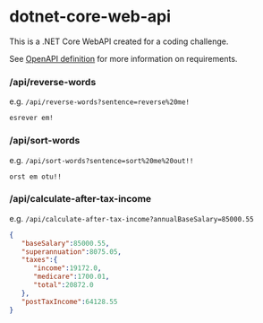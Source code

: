 # dotnet-core-web-api
This is a .NET Core WebAPI created for a coding challenge. 

See [OpenAPI definition](open_api_definition.yml) for more information on requirements.  
  

### /api/reverse-words

e.g. `/api/reverse-words?sentence=reverse%20me!`

```
esrever em!
```   

### /api/sort-words
 
e.g. `/api/sort-words?sentence=sort%20me%20out!!`

```
orst em otu!!
```

### /api/calculate-after-tax-income

e.g. `/api/calculate-after-tax-income?annualBaseSalary=85000.55`

```json
{  
   "baseSalary":85000.55,
   "superannuation":8075.05,
   "taxes":{  
      "income":19172.0,
      "medicare":1700.01,
      "total":20872.0
   },
   "postTaxIncome":64128.55
}
```


